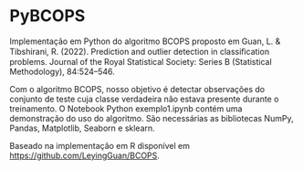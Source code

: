 # PyBCOPS

Implementação em Python do algoritmo BCOPS proposto em Guan, L. & Tibshirani, R. (2022). Prediction and outlier detection in classiﬁcation problems. Journal of the Royal Statistical Society: Series B (Statistical Methodology), 84:524–546.

Com o algoritmo BCOPS, nosso objetivo é detectar observações do conjunto de teste cuja classe verdadeira não estava presente durante o treinamento. O Notebook Python exemplo1.ipynb contém uma demonstração do uso do algoritmo. São necessárias as bibliotecas NumPy, Pandas, Matplotlib, Seaborn e sklearn.

Baseado na implementação em R disponível em https://github.com/LeyingGuan/BCOPS.
